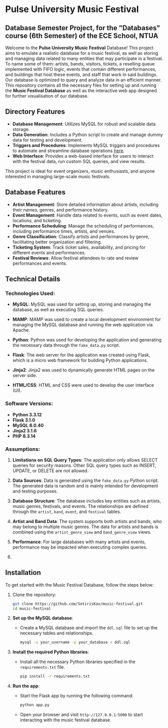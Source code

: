 # Pulse University Music Festival
## Database Semester Project, for the "Databases" course (6th Semester) of the ECE School, NTUA

Welcome to the **Pulse University Music Festival** Database! This project aims to emulate a realistic database for a music festival, as well as storing and managing data related to many entities that may participate in a festival. To name some of them: artists, bands, visitors, tickets, a reselling queue implemented with FIFO logic, events that contain different performances, and buildings that host these events, and staff that work in said buildings. Our database is optimized to query and analyze data in an efficient manner.
This repository contains all the necessary files for setting up and running the **Music Festival Database** as well as the interactive web app designed for further visualisation of our database.

## Directory Features

- **Database Management**: Utilizes MySQL for robust and scalable data storage.
- **Data Generation**: Includes a Python script to create and manage dummy data for testing and development.
- **Triggers and Procedures**: Implements MySQL triggers and procedures to automate and streamline database operations [here](link_to_script).
- **Web Interface**: Provides a web-based interface for users to interact with the festival data, run custom SQL queries, and view results.

This project is ideal for event organizers, music enthusiasts, and anyone interested in managing large-scale music festivals.

## Database Features

- **Artist Management**: Store detailed information about artists, including their names, genres, and performance history.
- **Event Management**: Handle data related to events, such as event dates, locations, and ticketing.
- **Performance Scheduling**: Manage the scheduling of performances, including performance times, artists, and venues.
- **Genre Classification**: Classify artists and performances by genre, facilitating better organization and filtering.
- **Ticketing System**: Track ticket sales, availability, and pricing for different events and performances.
- **Festival Reviews**: Allow festival attendees to rate and review performances and events.


## Technical Details

### Technologies Used:

- **MySQL**: MySQL was used for setting up, storing and managing the database, as well as executing SQL queries.

- **MAMP**: MAMP was used to create a local development environment for managing the MySQL database and running the web application via Apache. 

- **Python**: Python was used for developing the application and generating the necessary data through the `fake_data.py` script.
  
- **Flask**: The web server for the application was created using Flask, which is a micro web framework for building Python applications.

- **Jinja2**: Jinja2 was used to dynamically generate HTML pages on the server side.

- **HTML/CSS**: HTML and CSS were used to develop the user interface (UI).

### Software Versions:

- **Python 3.3.12**
- **Flask 3.1.0**
- **MySQL 8.0.40**
- **Jinja2 3.1.6**
- **PHP 8.3.14**

### Assumptions:

1. **Limitations on SQL Query Types**: The application only allows SELECT queries for security reasons. Other SQL query types such as INSERT, UPDATE, or DELETE are not allowed.

2. **Data Sources**: Data is generated using the `fake_data.py` Python script. The generated data is random and is mainly intended for development and testing purposes.

3. **Database Structure**: The database includes key entities such as artists, music genres, festivals, and events. The relationships are defined through the `artist`, `band`, `event`, and `festival` tables.

4. **Artist and Band Data**: The system supports both artists and bands, who may belong to multiple music genres. The data for artists and bands is combined using the `artist_genre_view` and `band_genre_view` views.

5. **Performance**: For large databases with many artists and events, performance may be impacted when executing complex queries.
6. 

## Installation

To get started with the Music Festival Database, follow the steps below:

1. Clone the repository:

   ```bash
   git clone https://github.com/SotirisKav/music-festival.git
   cd music-festival

2. **Set up the MySQL database**:

   - Create a MySQL database and import the `ddl.sql` file to set up the necessary tables and relationships.
   
     ```bash
     mysql -u your_username -p your_database < ddl.sql
     ```

3. **Install the required Python libraries**:

   - Install all the necessary Python libraries specified in the `requirements.txt` file.
   
     ```bash
     pip install -r requirements.txt
     ```

4. **Run the app**:

   - Start the Flask app by running the following command:
   
     ```bash
     python app.py
     ```

   - Open your browser and visit `http://127.0.0.1:5000` to start interacting with the music festival database.
